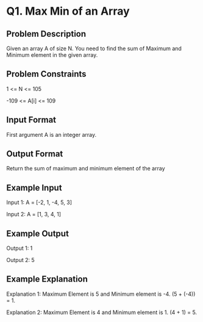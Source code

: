 # Q1. Max Min of an Array
## Problem Description
Given an array A of size N. You need to find the sum of Maximum and Minimum element in the given array.


## Problem Constraints
1 <= N <= 105

-109 <= A[i] <= 109


## Input Format
First argument A is an integer array.


## Output Format
Return the sum of maximum and minimum element of the array


## Example Input
Input 1:
A = [-2, 1, -4, 5, 3]

Input 2:
A = [1, 3, 4, 1]


## Example Output
Output 1:
1

Output 2:
5


## Example Explanation
Explanation 1:
Maximum Element is 5 and Minimum element is -4. (5 + (-4)) = 1. 

Explanation 2:
Maximum Element is 4 and Minimum element is 1. (4 + 1) = 5.
